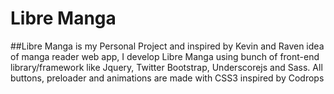 Libre Manga
===========

##Libre Manga is my Personal Project and inspired by Kevin and Raven idea of manga reader web app, I develop Libre Manga using bunch of front-end library/framework like Jquery, Twitter Bootstrap, Underscorejs and Sass. All buttons, preloader and animations are made with CSS3 inspired by Codrops
